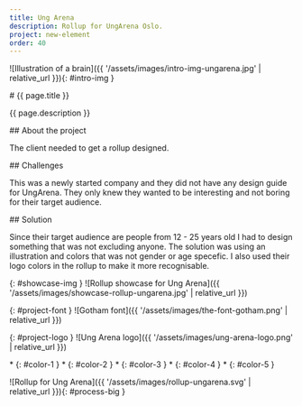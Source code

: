 ```yaml
---
title: Ung Arena
description: Rollup for UngArena Oslo.
project: new-element
order: 40
---
```


![Illustration of a brain]({{ '/assets/images/intro-img-ungarena.jpg' | relative_url }}){: #intro-img }

<div id="intro">
<div id="intro-container" markdown="1">
# {{ page.title }}

{{ page.description }}
</div>
</div>

<div id="info-container">
<article markdown="1">
## About the project

The client needed to get a rollup designed.
</article>

<article markdown="1">
## Challenges

This was a newly started company and they did not have any design guide for
UngArena. They only knew they wanted to be interesting and not boring for their
target audience.
</article>

<article markdown="1">
## Solution

Since their target audience are people from 12 - 25 years old I had to design
something that was not excluding anyone. The solution was using an illustration
and colors that was not gender or age specefic. I also used their logo colors in
the rollup to make it more recognisable.
</article>
</div>

{: #showcase-img }
![Rollup showcase for Ung Arena]({{ '/assets/images/showcase-rollup-ungarena.jpg' | relative_url }})

<div id="project-profile" markdown="1">
{: #project-font }
![Gotham font]({{ '/assets/images/the-font-gotham.png' | relative_url }})

{: #project-logo }
![Ung Arena logo]({{ '/assets/images/ung-arena-logo.png' | relative_url }})

<div id="color-profile" markdown="1">
* {: #color-1 }
* {: #color-2 }
* {: #color-3 }
* {: #color-4 }
* {: #color-5 }
</div>
</div>


![Rollup for Ung Arena]({{ '/assets/images/rollup-ungarena.svg' | relative_url }}){: #process-big }

